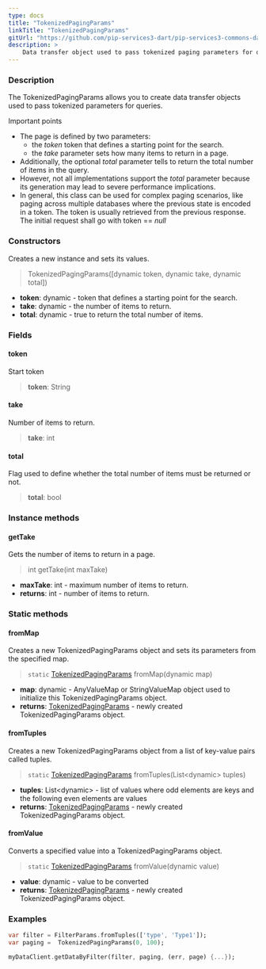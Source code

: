 ```yaml
---
type: docs
title: "TokenizedPagingParams"
linkTitle: "TokenizedPagingParams"
gitUrl: "https://github.com/pip-services3-dart/pip-services3-commons-dart"
description: > 
    Data transfer object used to pass tokenized paging parameters for queries. 
---
```


### Description

The TokenizedPagingParams allows you to create data transfer objects used to pass tokenized parameters for queries.

Important points

- The page is defined by two parameters:
    - the *token* token that defines a starting point for the search.
    - the *take* parameter sets how many items to return in a page.
- Additionally, the optional *total* parameter tells to return the total number of items in the query.
- However, not all implementations support the *total* parameter because its generation may lead to severe performance implications.
- In general, this class can be used for complex paging scenarios, like paging across multiple databases where the previous state is encoded in a token. The token is usually retrieved from the previous response. The initial request shall go with token == *null*

### Constructors
Creates a new instance and sets its values.

> TokenizedPagingParams([dynamic token, dynamic take, dynamic total])

- **token**: dynamic - token that defines a starting point for the search.
- **take**: dynamic - the number of items to return. 
- **total**: dynamic - true to return the total number of items.


### Fields

<span class="hide-title-link">

#### token
Start token
> **token**: String

#### take
Number of items to return.
> **take**: int

#### total
Flag used to define whether the total number of items must be returned or not.
> **total**: bool

</span>


### Instance methods

#### getTake
Gets the number of items to return in a page.

> int getTake(int maxTake)

- **maxTake**: int - maximum number of items to return.
- **returns**: int - number of items to return.

### Static methods

#### fromMap
Creates a new TokenizedPagingParams object and sets its parameters from the specified map.

> `static` [TokenizedPagingParams]() fromMap(dynamic map)

- **map**: dynamic - AnyValueMap or StringValueMap object used to initialize this TokenizedPagingParams object.
- **returns**: [TokenizedPagingParams]() - newly created TokenizedPagingParams object.


#### fromTuples
Creates a new TokenizedPagingParams object from a list of key-value pairs called tuples.

> `static` [TokenizedPagingParams]() fromTuples(List\<dynamic\> tuples)

- **tuples**: List\<dynamic\> - list of values where odd elements are keys and the following even elements are values
- **returns**: [TokenizedPagingParams]() - newly created TokenizedPagingParams object.


#### fromValue
Converts a specified value into a TokenizedPagingParams object.

> `static` [TokenizedPagingParams]() fromValue(dynamic value)

- **value**: dynamic - value to be converted
- **returns**: [TokenizedPagingParams]() - newly created TokenizedPagingParams object.

### Examples

```dart
var filter = FilterParams.fromTuples(['type', 'Type1']);
var paging =  TokenizedPagingParams(0, 100);

myDataClient.getDataByFilter(filter, paging, (err, page) {...});
```

